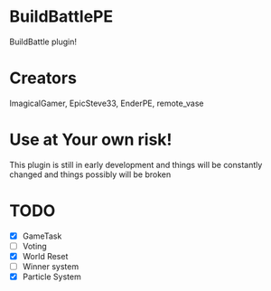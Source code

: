 # BuildBattlePE
BuildBattle plugin!

# Creators
ImagicalGamer, EpicSteve33, EnderPE, remote_vase

# Use at Your own risk!
This plugin is still in early development and things will be constantly changed and things possibly will be broken

# TODO
- [x] GameTask
- [ ] Voting  
- [x] World Reset
- [ ] Winner system
- [x] Particle System
